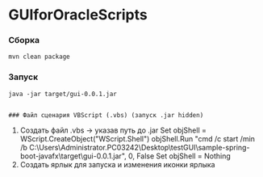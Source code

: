 # GUIforOracleScripts #

### Сборка
```
mvn clean package
```

### Запуск
```
java -jar target/gui-0.0.1.jar


### Файл сценария VBScript (.vbs) (запуск .jar hidden) 
```
1) Создать файл .vbs -> указав путь до .jar
Set objShell = WScript.CreateObject("WScript.Shell")
objShell.Run "cmd /c start /min /b C:\Users\Administrator.PC03242\Desktop\testGUI\sample-spring-boot-javafx\target\gui-0.0.1.jar", 0, False
Set objShell = Nothing
2) Создать ярлык для запуска и изменения иконки ярлыка
